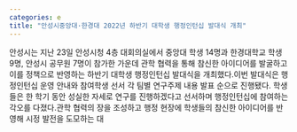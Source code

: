 ```yaml
---
categories: e
title: "안성시중앙대·한경대 2022년 하반기 대학생 행정인턴십 발대식 개최"
---
```

안성시는 지난 23일 안성시청 4층 대회의실에서 중앙대 학생 14명과 한경대학교 학생 9명, 안성시 공무원 7명이 참가한 가운데 관학 협력을 통해 참신한 아이디어를 발굴하고 이를 정책으로 반영하는 하반기 대학생 행정인턴십 발대식을 개최했다.이번 발대식은 행정인턴십 운영 안내와 참여학생 선서 각 팀별 연구주제 내용 발표 순으로 진행됐다. 학생들은 한 학기 동안 성실한 자세로 연구를 진행하겠다고 선서하며 행정인턴십에 참여하는 각오를 다졌다.관학 협력의 장을 조성하고 행정 현장에 학생들의 참신한 아이디어를 반영해 시정 발전을 도모하는 대